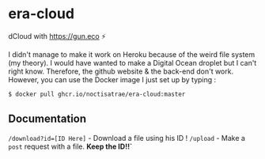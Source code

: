 # era-cloud 
dCloud with https://gun.eco ⚡️

I didn't manage to make it work on Heroku because of the weird file system (my theory). I would have wanted to make a Digital Ocean droplet but I can't right know. Therefore, the github website & the back-end don't work. However, you can use the Docker image I just set up by typing :
```sh
$ docker pull ghcr.io/noctisatrae/era-cloud:master
```

## Documentation
`/download?id=[ID Here]` - Download a file using his ID !
`/upload` - Make a `post` request with a file. **Keep the ID!!`**
